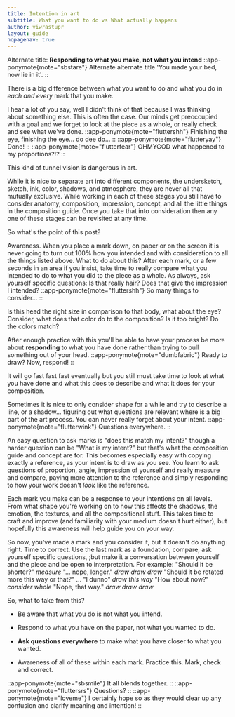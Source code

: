 ```yaml
---
title: Intention in art
subtitle: What you want to do vs What actually happens
author: viwrastupr
layout: guide
nopagenav: true
---
```


Alternate title: **Responding to what you make, not what you intend**
::app-ponymote{mote="sbstare"}
Alternate alternate title 'You made your bed, now lie in it'.
::

There is a big difference between what you want to do and what you do in _each and every_ mark that you make.

I hear a lot of you say, well I didn't think of that because I was thinking about something else. This is often the case. Our minds get preoccupied with a goal and we forget to look at the piece as a whole, or really check and see what we've done.
::app-ponymote{mote="fluttershh"}
Finishing the eye, finishing the eye... do dee do...
::
::app-ponymote{mote="flutteryay"}
Done!
::
::app-ponymote{mote="flutterfear"}
OHMYGOD what happened to my proportions?!?
::

This kind of tunnel vision is dangerous in art.

While it is nice to separate art into different components, the undersketch, sketch, ink, color, shadows, and atmosphere, they are never all that mutually exclusive. While working in each of these stages you still have to consider anatomy, composition, impression, concept, and all the little things in <router-link to="/guides/composition">the composition guide</router-link>. Once you take that into consideration then any one of these stages can be revisited at any time.

So what's the point of this post?

Awareness. When you place a mark down, on paper or on the screen it is never going to turn out 100% how you intended and with consideration to all the things listed above. What to do about this? After each mark, or a few seconds in an area if you insist, take time to really compare what you intended to do to what you did to the piece as a whole. As always, ask yourself specific questions: Is that really hair? Does that give the impression I intended?
::app-ponymote{mote="fluttershh"}
So many things to consider...
::

Is this head the right size in comparison to that body, what about the eye? Consider, what does that color do to the composition? Is it too bright? Do the colors match?

After enough practice with this you'll be able to have your process be more about **responding** to what you have done rather than trying to pull something out of your head.
::app-ponymote{mote="dumbfabric"}
Ready to draw? Now, respond!
::

It will go fast fast fast eventually but you still must take time to look at what you have done and what this does to describe and what it does for your composition.

Sometimes it is nice to only consider shape for a while and try to describe a line, or a shadow... figuring out what questions are relevant where is a big part of the art process. You can never really forget about your intent.
::app-ponymote{mote="flutterwink"}
Questions everywhere.
::

An easy question to ask marks is "does this match my intent?" though a harder question can be "What is my intent?" but that's what the composition guide and concept are for. This becomes especially easy with copying exactly a reference, as your intent is to draw as you see. You learn to ask questions of proportion, angle, impression of yourself and really measure and compare, paying more attention to the reference and simply responding to how your work doesn't _look_ like the reference.

Each mark you make can be a response to your intentions on all levels. From what shape you're working on to how this affects the shadows, the emotion, the textures, and all the compositional stuff. This takes time to craft and improve (and familiarity with your medium doesn't hurt either), but hopefully this awareness will help guide you on your way.

So now, you've made a mark and you consider it, but it doesn't do anything right. Time to correct. Use the last mark as a foundation, compare, ask yourself specific questions, ;but make it a conversation between yourself and the piece and be open to interpretation. For example: "Should it be shorter?" _measure_ "... nope, longer." _draw draw draw_ "Should it be rotated more this way or that?" ... "I dunno" _draw this way_ "How about now?" _consider whole_ "Nope, that way." _draw draw draw_

So, what to take from this?

- Be aware that what you do is not what you intend.

- Respond to what you have on the paper, not what you wanted to do.

- **Ask questions everywhere** to make what you have closer to what you wanted.

- Awareness of all of these within each mark. Practice this. Mark, check and correct.

::app-ponymote{mote="sbsmile"}
It all blends together.
::
::app-ponymote{mote="fluttersrs"}
Questions?
::
::app-ponymote{mote="loveme"}
I certainly hope so as they would clear up any confusion and clarify meaning and intention!
::
